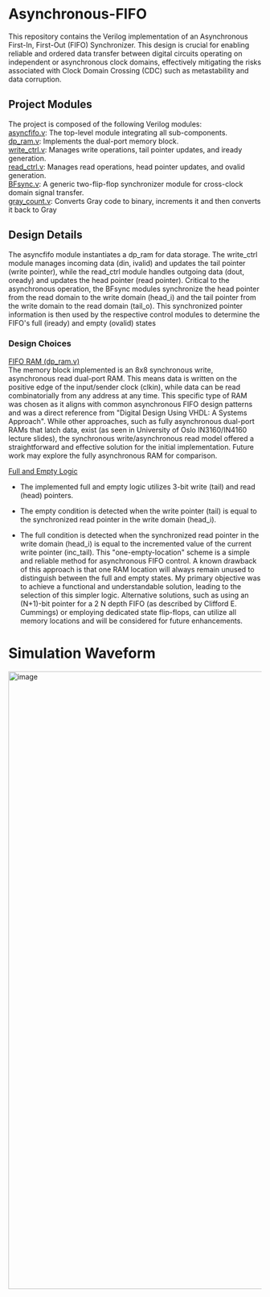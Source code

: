 # Asynchronous-FIFO

This repository contains the Verilog implementation of an Asynchronous First-In, First-Out (FIFO) Synchronizer. This design is crucial for enabling reliable and ordered data transfer between digital circuits operating on independent or asynchronous clock domains, effectively mitigating the risks associated with Clock Domain Crossing (CDC) such as metastability and data corruption.

## Project Modules
The project is composed of the following Verilog modules:<br>
<ins>asyncfifo.v</ins>: The top-level module integrating all sub-components.<br>
<ins>dp_ram.v</ins>: Implements the dual-port memory block.<br>
<ins>write_ctrl.v</ins>: Manages write operations, tail pointer updates, and iready generation.<br>
<ins>read_ctrl.v</ins>: Manages read operations, head pointer updates, and ovalid generation.<br>
<ins>BFsync.v</ins>: A generic two-flip-flop synchronizer module for cross-clock domain signal transfer.<br>
<ins>gray_count.v</ins>: Converts Gray code to binary, increments it and then converts it back to Gray<br>

## Design Details
The asyncfifo module instantiates a dp_ram for data storage. The write_ctrl module manages incoming data (din, ivalid) and updates the tail pointer (write pointer), while the read_ctrl module handles outgoing data (dout, oready) and updates the head pointer (read pointer). Critical to the asynchronous operation, the BFsync modules synchronize the head pointer from the read domain to the write domain (head_i) and the tail pointer from the write domain to the read domain (tail_o). This synchronized pointer information is then used by the respective control modules to determine the FIFO's full (iready) and empty (ovalid) states

### Design Choices
<ins>FIFO RAM (dp_ram.v)</ins> <br>
The memory block implemented is an 8x8 synchronous write, asynchronous read dual-port RAM. This means data is written on the positive edge of the input/sender clock (clkin), while data can be read combinatorially from any address at any time. This specific type of RAM was chosen as it aligns with common asynchronous FIFO design patterns and was a direct reference from "Digital Design Using VHDL: A Systems Approach". While other approaches, such as fully asynchronous dual-port RAMs that latch data, exist (as seen in University of Oslo IN3160/IN4160 lecture slides), the synchronous write/asynchronous read model offered a straightforward and effective solution for the initial implementation. Future work may explore the fully asynchronous RAM for comparison.
<br>  

<ins>Full and Empty Logic</ins> <br>
- The implemented full and empty logic utilizes 3-bit write (tail) and read (head) pointers.
* The empty condition is detected when the write pointer (tail) is equal to the synchronized read pointer in the write domain (head_i).
+ The full condition is detected when the synchronized read pointer in the write domain (head_i) is equal to the incremented value of the current write pointer (inc_tail).
This "one-empty-location" scheme is a simple and reliable method for asynchronous FIFO control. A known drawback of this approach is that one RAM location will always remain unused to distinguish between the full and empty states. My primary objective was to achieve a functional and understandable solution, leading to the selection of this simpler logic. Alternative solutions, such as using an (N+1)-bit pointer for a 2 
N
  depth FIFO (as described by Clifford E. Cummings) or employing dedicated state flip-flops, can utilize all memory locations and will be considered for future enhancements.

# Simulation Waveform
<img width="2324" height="1226" alt="image" src="https://github.com/user-attachments/assets/6ebe9cd7-c86d-45b8-81e2-c734db87bfe0" />





